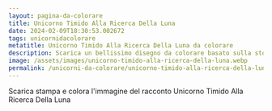 ```yaml
---
layout: pagina-da-colorare
title: Unicorno Timido Alla Ricerca Della Luna
date: 2024-02-09T18:30:53.002672
tags: unicornidacolorare
metatitle: Unicorno Timido Alla Ricerca Della Luna da colorare
description: Scarica un bellissimo disegno da colorare basato sulla storia Unicorno Timido Alla Ricerca Della Luna
image: /assets/images/unicorno-timido-alla-ricerca-della-luna.webp
permalink: /unicorni-da-colorare/unicorno-timido-alla-ricerca-della-luna.html
---
```

Scarica stampa e colora l'immagine del racconto Unicorno Timido Alla Ricerca Della Luna
